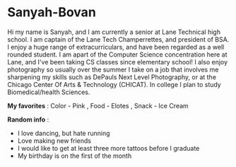 # Sanyah-Bovan

Hi my name is Sanyah, and I am currently a senior at Lane Technical high school. I am captain of the Lane Tech Champerrettes, and president of BSA. I enjoy a huge range of extracurriculars, and have been regarded as a well rounded student. I am apart of the Computer Science concentration here at Lane, and I've been taking CS classes since elementary school! I also enjoy photography so usually over the summer I take on a job that involves me sharpening my skills such as DePauls Next Level Photography, or at the Chicago Center Of Arts & Technology (CHICAT). In college I plan to study Biomedical/health Sciences. 


**My favorites** : Color - Pink , Food - Elotes , Snack - Ice Cream

**Random info** :
- I love dancing, but hate running 
- Love making new friends
- I would like to get at least three more tattoos before I graduate
- My birthday is on the first of the month
